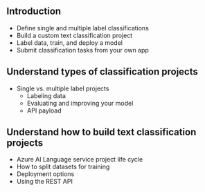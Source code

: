 ## Introduction
  - Define single and multiple label classifications
  - Build a custom text classification project
  - Label data, train, and deploy a model
  - Submit classification tasks from your own app
## Understand types of classification projects
  - Single vs. multiple label projects
    - Labeling data
    - Evaluating and improving your model
    - API payload
## Understand how to build text classification projects
  - Azure AI Language service project life cycle
  - How to split datasets for training
  - Deployment options
  - Using the REST API